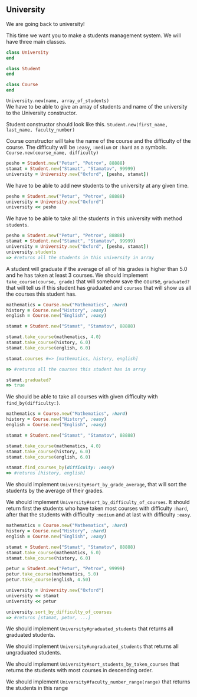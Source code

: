 ## University

We are going back to university!

This time we want you to make a students management system.
We will have three main classes.

```ruby
class University
end
```

```ruby
class Student
end
```

```ruby
class Course
end
```

`University.new(name, array_of_students)`  
We have to be able to give an array of students and name of the university to the University constructor.

Student constructor should look like this.
`Student.new(first_name, last_name, faculty_number)`

Course constructor will take the name of the course and the difficulty of the course.
The difficulty will be `:easy`, `:medium` or `:hard` as a symbols.
`Course.new(course_name, difficulty)`

```ruby
pesho = Student.new("Petur", "Petrov", 88888)
stamat = Student.new("Stamat", "Stamatov", 99999)
university = University.new("Oxford", [pesho, stamat])
```

We have to be able to add new students to the university at any given time.

```ruby
pesho = Student.new("Petur", "Petrov", 88888)
university = University.new("Oxford")
university << pesho
```

We have to be able to take all the students in this university with method `students`.

```ruby
pesho = Student.new("Petur", "Petrov", 88888)
stamat = Student.new("Stamat", "Stamatov", 99999)
university = University.new("Oxford", [pesho, stamat])
university.students
=> #returns all the students in this university in array
```

A student will graduate if the average of all of his grades is higher than 5.0 and he has taken at least 3 courses.
We should implement `take_course(course, grade)` that will somehow save the course, `graduated?` that will tell us 
if this student has graduated and `courses` that will show us all the courses this student has.

```ruby
mathematics = Course.new("Mathematics", :hard)
history = Course.new("History", :easy)
english = Course.new("English", :easy)

stamat = Student.new("Stamat", "Stamatov", 88888)

stamat.take_course(mathematics, 4.0)
stamat.take_course(history, 6.0)
stamat.take_course(english, 6.0)

stamat.courses #=> [mathematics, history, english]

=> #returns all the courses this student has in array

stamat.graduated?
=> true
```

We should be able to take all courses with given difficulty with `find_by(difficulty:)`.

```ruby
mathematics = Course.new("Mathematics", :hard)
history = Course.new("History", :easy)
english = Course.new("English", :easy)

stamat = Student.new("Stamat", "Stamatov", 88888)

stamat.take_course(mathematics, 4.0)
stamat.take_course(history, 6.0)
stamat.take_course(english, 6.0)

stamat.find_courses_by(difficulty: :easy)
=> #returns [history, english]
```
We should implement `University#sort_by_grade_average`, that will sort the students by the average of their grades.

We should implement `University#sort_by_difficulty_of_courses`. It should return first the students who have taken most
courses with difficulty `:hard`, after that the students with difficulty `:medium` and at last with difficulty `:easy`.

```ruby
mathematics = Course.new("Mathematics", :hard)
history = Course.new("History", :hard)
english = Course.new("English", :easy)

stamat = Student.new("Stamat", "Stamatov", 88888)
stamat.take_course(mathematics, 6.0)
stamat.take_course(history, 6.0)

petur = Student.new("Petur", "Petrov", 99999)
petur.take_course(mathematics, 5.0)
petur.take_course(english, 4.50)

university = University.new("Oxford")
university << stamat
university << petur

university.sort_by_difficulty_of_courses
=> #returns [stamat, petur, ...]
```

We should implement `University#graduated_students` that returns all graduated students.

We should implement `University#ungraduated_students` that returns all ungraduated students.

We should implement `University#sort_students_by_taken_courses` that returns the students with most courses in descending order.

We should implement `University#faculty_number_range(range)` that returns the students in this range
